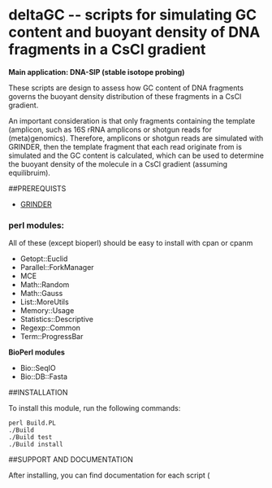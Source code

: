 # deltaGC -- scripts for simulating GC content and buoyant density of DNA fragments in a CsCl gradient

__Main application: DNA-SIP (stable isotope probing)__

These scripts are design to assess how GC content of DNA fragments governs the buoyant density distribution
of these fragments in a CsCl gradient. 

An important consideration is that only fragments containing the template (amplicon, such as 16S rRNA amplicons
or shotgun reads for (meta)genomics). Therefore, amplicons or shotgun reads are simulated with GRINDER, then
the template fragment that each read originate from is simulated and the GC content is calculated, which
can be used to determine the buoyant density of the molecule in a CsCl gradient (assuming equilibruim).

##PREREQUISTS

* [GRINDER](http://sourceforge.net/projects/biogrinder/ "GRINDER")

### perl modules:

All of these (except bioperl) should be easy to install with cpan or cpanm

* Getopt::Euclid
* Parallel::ForkManager
* MCE
* Math::Random
* Math::Gauss
* List::MoreUtils
* Memory::Usage
* Statistics::Descriptive
* Regexp::Common
* Term::ProgressBar

__BioPerl modules__

* Bio::SeqIO 
* Bio::DB::Fasta


##INSTALLATION

To install this module, run the following commands:

	perl Build.PL
	./Build
	./Build test
	./Build install

##SUPPORT AND DOCUMENTATION

After installing, you can find documentation for each script (<script>) by
typing: 

	<script> --man

	perldoc <script>


##LICENSE AND COPYRIGHT

Copyright (C) 2014 Nick Youngblut

This program is free software; you can redistribute it and/or modify it
under the terms of either: the GNU General Public License as published
by the Free Software Foundation; or the Artistic License.

See http://dev.perl.org/licenses/ for more information.

